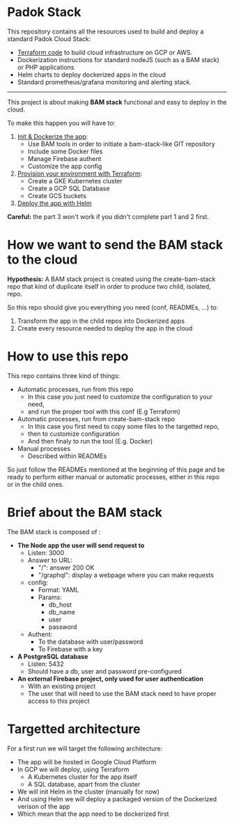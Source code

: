 # Padok Stack

This repository contains all the resources used to build and deploy a standard Padok Cloud Stack:
* [Terraform code](./terraform/README.md) to build cloud infrastructure on GCP or AWS.
* Dockerization instructions for standard nodeJS (such as a BAM stack) or PHP applications
* Helm charts to deploy dockerized apps in the cloud
* Standard prometheus/grafana monitoring and alerting stack.


---

This project is about making **BAM stack** functional and easy to deploy in the cloud.

To make this happen you will have to:
 1. [Init & Dockerize the app](docker/README.md):
     - Use BAM tools in order to initiate a bam-stack-like GIT repository
     - Include some Docker files
     - Manage Firebase authent
     - Customize the app config
 2. [Provision your environment with Terraform](terraform/README.md):
     - Create a GKE Kubernetes cluster
     - Create a GCP SQL Database
     - Create GCS buckets
 3. [Deploy the app with Helm](kubernetes/README.md)

**Careful:** the part 3 won't work if you didn't complete part 1 and 2 first.

# How we want to send the BAM stack to the cloud

**Hypothesis:** A BAM stack project is created using the create-bam-stack repo that kind of duplicate itself in order to produce two child, isolated, repo.

So this repo should give you everything you need (conf, READMEs, ...) to:
 1. Transform the app in the child repos into Dockerized apps
 2. Create every resource needed to deploy the app in the cloud

# How to use this repo

This repo contains three kind of things:
 - Automatic processes, run from this repo
    - In this case you just need to customize the configuration to your need,
    - and run the proper tool with this conf (E.g Terraform)
 - Automatic processes, run from create-bam-stack repo
    - In this case you first need to copy some files to the targetted repo,
    - then to customize configuration
    - And then finaly to run the tool (E.g. Docker)
 - Manual processes
    - Described within READMEs

So just follow the READMEs mentioned at the beginning of this page and be ready to perform either manual or automatic processes, either in this repo or in the child ones.  

# Brief about the BAM stack

The BAM stack is composed of :
 - **The Node app the user will send request to**
    - Listen: 3000
    - Answer to URL:
       - "/": answer 200 OK
       - "/graphql": display a webpage where you can make requests
    - config:
       - Format: YAML
       - Params:
          - db_host
          - db_name
          - user
          - password
    - Authent:
       - To the database with user/password
       - To Firebase with a key
 - **A PostgreSQL database**
    - Listen: 5432
    - Should have a db, user and password pre-configured
 - **An external Firebase project, only used for user authentication**
    - With an existing project
    - The user that will need to use the BAM stack need to have proper access to this project

# Targetted architecture

For a first run we will target the following architecture:
 - The app will be hosted in Google Cloud Platform
 - In GCP we will deploy, using Terraform
    - A Kubernetes cluster for the app itself
    - A SQL database, apart from the cluster
 - We will init Helm in the cluster (manually for now)
 - And using Helm we will deploy a packaged version of the Dockerized verison of the app
 - Which mean that the app need to be dockerized first
